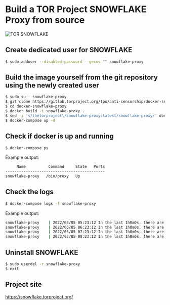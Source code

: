# Build a TOR Project SNOWFLAKE Proxy from source

![TOR SNOWFLAKE](https://snowflake.torproject.org/snowflake-schematic.png)

## Create dedicated user for SNOWFLAKE

```sh
$ sudo adduser --disabled-password --gecos "" snowflake-proxy
```

## Build the image yourself from the git repository using the newly created user

```sh
$ sudo su - snowflake-proxy
$ git clone https://gitlab.torproject.org/tpo/anti-censorship/docker-snowflake-proxy
$ cd docker-snowflake-proxy
$ docker build -t snowflake-proxy .
$ sed -i 's/thetorproject\/snowflake-proxy:latest/snowflake-proxy/' docker-compose.yml
$ docker-compose up -d
```

## Check if docker is up and running
```sh
$ docker-compose ps
```
Example output:
```sh
     Name          Command     State   Ports
--------------------------------------------
snowflake-proxy   /bin/proxy   Up           
```

## Check the logs
```sh
$ docker-compose logs -f snowflake-proxy
```
Example output:
```sh
snowflake-proxy    | 2022/03/05 05:23:12 In the last 1h0m0s, there are 3 connections. Traffic Relayed ↑ 336 MB, ↓ 336 MB.
snowflake-proxy    | 2022/03/05 06:23:12 In the last 1h0m0s, there are 3 connections. Traffic Relayed ↑ 25 MB, ↓ 25 MB.
snowflake-proxy    | 2022/03/05 07:23:12 In the last 1h0m0s, there are 2 connections. Traffic Relayed ↑ 206 MB, ↓ 206 MB.
snowflake-proxy    | 2022/03/05 08:23:12 In the last 1h0m0s, there are 2 connections. Traffic Relayed ↑ 454 KB, ↓ 454 KB.
```

## Uninstall SNOWFLAKE

```sh
$ sudo userdel -r snowflake-proxy
$ exit
```

## Project site
https://snowflake.torproject.org/